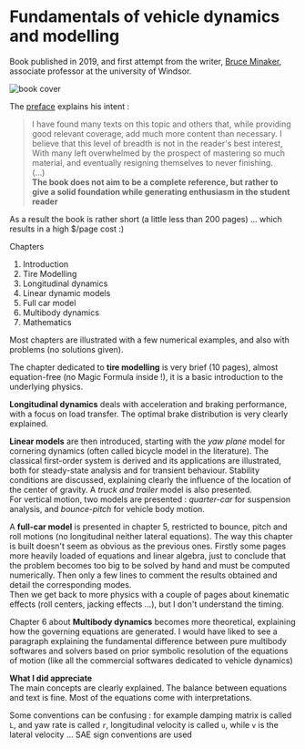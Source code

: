 # Fundamentals of vehicle dynamics and modelling

Book published in 2019, and first attempt from the writer, [Bruce Minaker](http://www.uwindsor.ca/engineering/mame/321/dr-b-minaker), associate professor at the university of Windsor. 

![book cover](https://media.wiley.com/product_data/coverImage300/93/11189800/1118980093.jpg)

The [preface](https://books.google.fr/books?id=-HCqDwAAQBAJ&pg=PA1&hl=fr&source=gbs_toc_r&cad=3#v=onepage&q&f=false) explains his intent :
> I have found many texts on  this topic and others that, while providing good relevant coverage, add much more content than necessary. I believe that this level of breadth is not in the  reader's best interest, With many Ieft overwhelmed by the prospect of mastering so much material, and eventually resigning themselves to never finishing.  
> (...)  
> **The book does not aim to be a complete reference, but rather to give a solid foundation while generating enthusiasm in the student reader**

As a result the book is rather short (a little less than 200 pages) ... which results in a high $/page cost :)  

Chapters 
1. Introduction
2. Tire Modelling
3. Longitudinal dynamics
4. Linear dynamic models
5. Full car model
6. Multibody dynamics
7. Mathematics

Most chapters are illustrated with a few numerical examples, and also with problems (no solutions given).

The chapter dedicated to **tire modelling** is very brief (10 pages), almost equation-free (no Magic Formula inside !), it is a  basic introduction to the underlying physics.

**Longitudinal dynamics** deals with acceleration and braking performance, with a focus on load transfer. The optimal brake distribution is very clearly explained. 

**Linear models** are then introduced, starting with the *yaw plane* model for cornering dynamics (often called bicycle model in the literature). The classical first-order system is derived and its applications are illustrated, both for steady-state analysis and for transient behaviour. Stability conditions are discussed, explaining clearly the influence of the location of the center of gravity. A *truck and trailer* model is also presented.  
For vertical motion, two models are presented : *quarter-car* for suspension analysis, and *bounce-pitch* for vehicle body motion.

A **full-car model** is presented in chapter 5, restricted to bounce, pitch and roll motions (no longitudinal neither lateral equations). The way this chapter is built doesn't seem as obvious as the previous ones. Firstly some pages more heavily loaded of equations and linear algebra, just to conclude that the problem becomes too big to be solved by hand and must be computed numerically. Then only a few lines to comment the results obtained and detail the corresponding modes.  
Then we get back to more physics with a couple of pages about kinematic effects (roll centers, jacking effects ...), but I don't understand the timing.  

Chapter 6 about **Multibody dynamics** becomes more theoretical, explaining how the governing equations are generated. I would have liked to see a paragraph explaining the fundamental difference between pure multibody softwares and solvers based on prior symbolic resolution of the equations of motion (like all the commercial softwares dedicated to vehicle dynamics)


**What I did appreciate**  
The main concepts are clearly explained. The balance between equations and text is fine. Most of the equations come with interpretations. 



Some conventions can be confusing : for example damping matrix is called `L`, and yaw rate is called `r`, longitudinal velocity is called `u`, while `v` is the lateral velocity ... SAE sign conventions are used 
